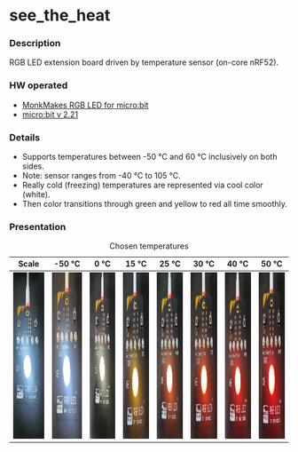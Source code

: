 # see_the_heat

### Description

RGB LED extension board driven by temperature sensor (on-core nRF52).


### HW operated
- [MonkMakes RGB LED for micro:bit](https://www.monkmakes.com/mb_rgb)
- [micro:bit v 2.21](https://tech.microbit.org/hardware/)

### Details

- Supports temperatures between -50 °C and 60 °C inclusively on both sides.
- Note: sensor ranges from -40 °C to 105 °C.
- Really cold (freezing) temperatures are represented via cool color (white).
- Then color transitions through green and yellow to red all time smoothly.


### Presentation

<table>
  <caption>Chosen temperatures</caption>
  <thead>
    <th>Scale</th>
    <th>-50 °C</th>
    <th>0 °C</th>
    <th>15 °C</th>
    <th>25 °C</th>
    <th>30 °C</th>
    <th>40 °C</th>
    <th>50 °C</th>
  </thead>
  <tbody>
    <tr>
      <td><img src="https://github.com/bravequickcleverfibreyarn/see_the_heat/blob/main/pre/full-scale.gif" alt="full scale" height="300" /></td> 
      <td><img src="https://github.com/bravequickcleverfibreyarn/see_the_heat/blob/main/pre/-50-deg.jpg" alt="-50 degress" height="300" /></td> 
      <td><img src="https://github.com/bravequickcleverfibreyarn/see_the_heat/blob/main/pre/0-deg.jpg" alt="0 degress" height="300" /></td>
      <td><img src="https://github.com/bravequickcleverfibreyarn/see_the_heat/blob/main/pre/15-deg.jpg" alt="15 degress" height="300" /></td>
      <td><img src="https://github.com/bravequickcleverfibreyarn/see_the_heat/blob/main/pre/25-deg.jpg" alt="25 degress" height="300" /></td>
      <td><img src="https://github.com/bravequickcleverfibreyarn/see_the_heat/blob/main/pre/30-deg.jpg" alt="30 degress" height="300" /></td>
      <td><img src="https://github.com/bravequickcleverfibreyarn/see_the_heat/blob/main/pre/40-deg.jpg" alt="40 degress" height="300" /></td>
      <td><img src="https://github.com/bravequickcleverfibreyarn/see_the_heat/blob/main/pre/50-deg.jpg" alt="50 degress" height="300" /></td>
    </tr>
  </tbody>
</table>
